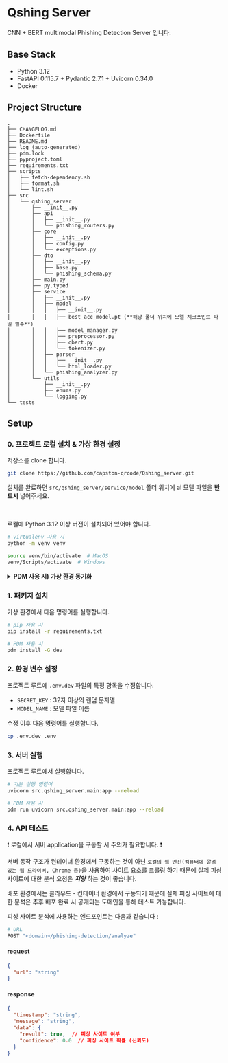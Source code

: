 # Qshing Server

CNN + BERT multimodal Phishing Detection Server 입니다.

## Base Stack

- Python 3.12
- FastAPI 0.115.7 + Pydantic 2.7.1 + Uvicorn 0.34.0
- Docker

## Project Structure

```
.
├── CHANGELOG.md
├── Dockerfile
├── README.md
├── log (auto-generated)
├── pdm.lock
├── pyproject.toml
├── requirements.txt
├── scripts
│   ├── fetch-dependency.sh
│   ├── format.sh
│   └── lint.sh
├── src
│   └── qshing_server
│       ├── __init__.py
│       ├── api
│       │   ├── __init__.py
│       │   └── phishing_routers.py
│       ├── core
│       │   ├── __init__.py
│       │   ├── config.py
│       │   └── exceptions.py
│       ├── dto
│       │   ├── __init__.py
│       │   ├── base.py
│       │   └── phishing_schema.py
│       ├── main.py
│       ├── py.typed
│       ├── service
│       │   ├── __init__.py
│       │   ├── model
│       │   │   ├── __init__.py
│       │   │   ├── best_acc_model.pt (**해당 폴더 위치에 모델 체크포인트 파일 필수**)
│       │   │   ├── model_manager.py
│       │   │   ├── preprocessor.py
│       │   │   ├── qbert.py
│       │   │   └── tokenizer.py
│       │   ├── parser
│       │   │   ├── __init__.py
│       │   │   └── html_loader.py
│       │   └── phishing_analyzer.py
│       └── utils
│           ├── __init__.py
│           ├── enums.py
│           └── logging.py
└── tests
```

## Setup

### 0. 프로젝트 로컬 설치 & 가상 환경 설정

저장소를 clone 합니다.

```bash
git clone https://github.com/capston-qrcode/Qshing_server.git
```

설치를 완료하면 `src/qshing_server/service/model` 폴더 위치에 ai 모델 파일을 __반드시__ 넣어주세요.

<br>

로컬에 Python 3.12 이상 버전이 설치되어 있어야 합니다.

```bash
# virtualenv 사용 시
python -m venv venv

source venv/bin/activate  # MacOS
venv/Scripts/activate  # Windows
```

<details>
<summary><b>PDM 사용 시) 가상 환경 동기화</b></summary>
<div markdown="1">

PDM 사용 시 가상 환경 동기화가 필요합니다.

```bash
pdm use -f <방금 생성한 venv 경로>
```

</div>
</details>

### 1. 패키지 설치

가상 환경에서 다음 명령어를 실행합니다.

```bash
# pip 사용 시
pip install -r requirements.txt

# PDM 사용 시
pdm install -G dev
```

### 2. 환경 변수 설정

프로젝트 루트에 `.env.dev` 파일의 특정 항목을 수정합니다.

- `SECRET_KEY` : 32자 이상의 랜덤 문자열
- `MODEL_NAME` : 모델 파일 이름

수정 이후 다음 명령어를 실행합니다.

```bash
cp .env.dev .env
```

### 3. 서버 실행

프로젝트 루트에서 실행합니다.

```bash
# 기본 실행 명령어
uvicorn src.qshing_server.main:app --reload

# PDM 사용 시
pdm run uvicorn src.qshing_server.main:app --reload
```

### 4. API 테스트

❗️ 로컬에서 서버 application을 구동할 시 주의가 필요합니다. ❗️

서버 동작 구조가 컨테이너 환경에서 구동하는 것이 아닌 `로컬의 웹 엔진(컴퓨터에 깔려 있는 웹 드라이버, Chrome 등)`을 사용하여 사이트 요소를 크롤링 하기 때문에 실제 피싱 사이트에 대한 분석 요청은 ___지양___ 하는 것이 좋습니다.

배포 환경에서는 클라우드 - 컨테이너 환경에서 구동되기 때문에 실제 피싱 사이트에 대한 분석은 추후 배포 완료 시 공개되는 도메인을 통해 테스트 가능합니다.

피싱 사이트 분석에 사용하는 엔드포인트는 다음과 같습니다 :

```bash
# URL
POST "<domain>/phishing-detection/analyze"
```

#### request

```json
{
  "url": "string"
}
```

#### response

```json
{
  "timestamp": "string",
  "message": "string",
  "data": {
    "result": true,  // 피싱 사이트 여부
    "confidence": 0.0  // 피싱 사이트 확률 (신뢰도)
  }
}
```
